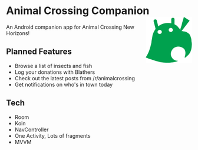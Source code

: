 # Animal Crossing Companion  <img src="app/src/main/res/drawable-v24/animal_crossing_android.png" width="125" height="125" align="right"> 

An Android companion app for Animal Crossing New Horizons!

## Planned Features
* Browse a list of insects and fish 
* Log your donations with Blathers
* Check out the latest posts from /r/animalcrossing
* Get notifications on who's in town today

## Tech
* Room
* Koin
* NavController
* One Activity, Lots of fragments
* MVVM

